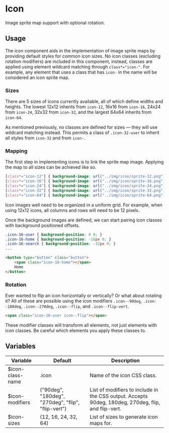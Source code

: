 # Icon #

Image sprite map support with optional rotation.

## Usage ##

The icon component aids in the implementation of image sprite maps by providing default
styles for common icon sizes. No icon classes (excluding rotation modifiers)
are included in this component, instead, classes are applied using element wildcard
matching through `class*="icon-"`. For example, any element that uses a class that has
`icon-` in the name will be considered an icon sprite map.

### Sizes ###

There are 5 sizes of icons currently available, all of which define widths and heights.
The lowest 12x12 inherits from `icon-12`, 16x16 from `icon-16`, 24x24 from `icon-24`,
32x32 from `icon-32`, and the largest 64x64 inherits from `icon-64`.

As mentioned previously, no classes are defined for sizes &mdash; they will use wildcard
matching instead. This permits a class of `.icon-32-user` to inherit all styles from
`icon-32` and from `icon-`.

### Mapping ###

The first step in implementing icons is to link the sprite map image.
Applying the map to all sizes can be achieved like so.

```css
[class*="icon-12"] { background-image: url("../img/icon/sprite-12.png"); }
[class*="icon-16"] { background-image: url("../img/icon/sprite-16.png"); }
[class*="icon-24"] { background-image: url("../img/icon/sprite-24.png"); }
[class*="icon-32"] { background-image: url("../img/icon/sprite-32.png"); }
[class*="icon-64"] { background-image: url("../img/icon/sprite-64.png"); }
```

<div class="notice is-info">
    Icon images well need to be organized in a uniform grid.
    For example, when using 12x12 icons, all columns and rows will need to be 12 pixels.
</div>

Once the background images are defined, we can start pairing icon classes with
background positioned offsets.

```css
.icon-16-user { background-position: 0 0; }
.icon-16-home { background-position: -16px 0; }
.icon-16-search { background-position: -32px 0; }
...
```

```html
<button type="button" class="button">
    <span class="icon-16-home"></span>
    Home
</button>
```

### Rotation ###

Ever wanted to flip an icon horizontally or vertically? Or what about rotating it?
All of these are possible using the icon modifiers `.icon--90deg`, `.icon--180deg`,
`.icon--270deg`, `.icon--flip`, and `.icon--flip-vert`.

```html
<span class="icon-16-user icon--flip"></span>
```

<div class="notice is-warning">
    These modifier classes will transform all elements, not just elements with icon classes.
    Be careful which elements you apply these classes to.
</div>

## Variables ##

<table class="table is-striped data-table">
    <thead>
        <tr>
            <th>Variable</th>
            <th>Default</th>
            <th>Description</th>
        </tr>
    </thead>
    <tbody>
        <tr>
            <td>$icon-class-name</td>
            <td>.icon</td>
            <td>Name of the icon CSS class.</td>
        </tr>
        <tr>
            <td>$icon-modifiers</td>
            <td>("90deg", "180deg", "270deg", "flip", "flip-vert")</td>
            <td>List of modifiers to include in the CSS output. Accepts 90deg, 180deg, 270deg, flip, and flip-vert.</td>
        </tr>
        <tr>
            <td>$icon-sizes</td>
            <td>(12, 16, 24, 32, 64)</td>
            <td>List of sizes to generate icon maps for.</td>
        </tr>
    </tbody>
</table>